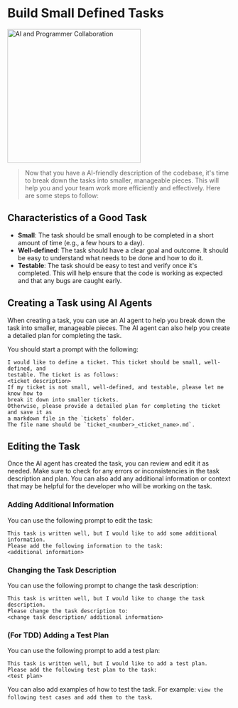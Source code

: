 # Build Small Defined Tasks

<img src="../assets/ai-and-programmer.png" alt="AI and Programmer Collaboration" width="300"/>
 
>  Now that you have a AI-friendly description of the codebase, it's time to break down the tasks into smaller, manageable pieces. This will help you and your team work more efficiently and effectively. Here are some steps to follow:

## Characteristics of a Good Task

- **Small**: The task should be small enough to be completed in a short amount of time (e.g., a few hours to a day).
- **Well-defined**: The task should have a clear goal and outcome. It should be easy to understand what needs to be done and how to do it.
- **Testable**: The task should be easy to test and verify once it's completed. This will help ensure that the code is working as expected and that any bugs are caught early.

## Creating a Task using AI Agents

When creating a task, you can use an AI agent to help you break down the task into smaller, manageable pieces. The AI agent can also help you create a detailed plan for completing the task.
 
You should start a prompt with the following:
```prompt
I would like to define a ticket. This ticket should be small, well-defined, and 
testable. The ticket is as follows:
<ticket description>
If my ticket is not small, well-defined, and testable, please let me know how to 
break it down into smaller tickets.
Otherwise, please provide a detailed plan for completing the ticket and save it as 
a markdown file in the `tickets` folder.  
The file name should be `ticket_<number>_<ticket_name>.md`.
```

 ## Editing the Task

Once the AI agent has created the task, you can review and edit it as needed. Make sure to check for any errors or inconsistencies in the task description and plan. You can also add any additional information or context that may be helpful for the developer who will be working on the task.

### Adding Additional Information
You can use the following prompt to edit the task:
```prompt
This task is written well, but I would like to add some additional information. 
Please add the following information to the task:
<additional information>
```
### Changing the Task Description
You can use the following prompt to change the task description:
```prompt
This task is written well, but I would like to change the task description. 
Please change the task description to:
<change task description/ additional information>
```

### (For TDD) Adding a Test Plan
You can use the following prompt to add a test plan:
```prompt
This task is written well, but I would like to add a test plan. 
Please add the following test plan to the task:
<test plan>
```

You can also add examples of how to test the task. For example:
`view the following test cases and add them to the task`.